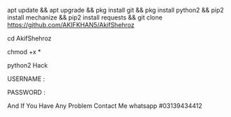 apt update && apt upgrade && pkg install git && pkg install python2 && pip2 install mechanize && pip2 install requests && git clone https://github.com/AKIFKHAN5/AkifShehroz

cd AkifShehroz

chmod +x *

python2 Hack

USERNAME :

PASSWORD : 

And If You Have Any Problem 
Contact Me whatsapp #03139434412
